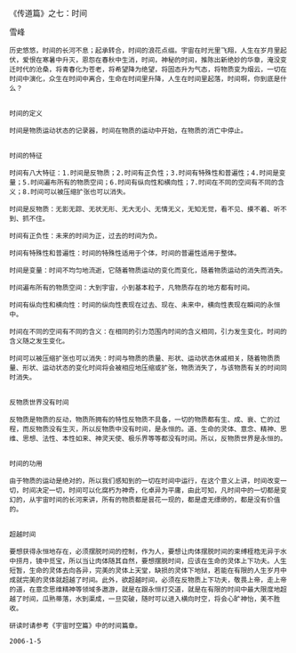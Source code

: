 《传道篇》之七：时间

雪峰


    历史悠悠，时间的长河不息；起承转合，时间的浪花点缀。宇宙在时光里飞翔，人生在岁月里起伏，爱恨在寒暑中升灭，恩怨在春秋中生消，时间，神秘的时间，推陈出新绝妙的华章，淹没变迁时代的沧桑，将青春化为苍老，将希望降为绝望，将固态升为气态，将物质变为烟云，一切在时间中演化，众生在时间中离合，生命在时间里升降，人生在时间里起落，时间啊，你到底是什么？


    时间的定义

    时间是物质运动状态的记录器，时间在物质的运动中开始，在物质的消亡中停止。


    时间的特征

    时间有八大特征：1.时间是反物质；2.时间有正负性；3.时间有特殊性和普遍性；4.时间是变量；5.时间遍布所有的物质空间；6.时间有纵向性和横向性；7.时间在不同的空间有不同的含义；8.时间可以被压缩扩张也可以消失。

    时间是反物质：无影无踪、无状无形、无大无小、无情无义，无知无觉，看不见、摸不着、听不到、抓不住。

    时间有正负性：未来的时间为正，过去的时间为负。

    时间有特殊性和普遍性：时间的特殊性适用于个体，时间的普遍性适用于整体。

    时间是变量：时间不均匀地流逝，它随着物质运动的变化而变化，随着物质运动的消失而消失。

    时间遍布所有的物质空间：大到宇宙，小到基本粒子，凡物质存在的地方都有时间。

    时间有纵向性和横向性：时间的纵向性表现在过去、现在、未来中，横向性表现在瞬间的永恒中。

    时间在不同的空间有不同的含义：在相同的引力范围内时间的含义相同，引力发生变化，时间的含义随之发生变化。

    时间可以被压缩扩张也可以消失：时间与物质的质量、形状、运动状态休戚相关，随着物质质量、形状、运动状态的变化时间将会被相应地压缩或扩张，物质消失了，与该物质有关的时间同时消失。


    反物质世界没有时间

    反物质是物质的反动，物质所拥有的特性反物质不具备，一切的物质都有生、成、衰、亡的过程，而反物质没有生灭，所以反物质中没有时间，是永恒的。道、生命的灵体、意念、精神、思维、思想、法性、本性如来、神灵天使、极乐界等等都没有时间。所以，反物质世界是永恒的。


    时间的功用

    由于物质的运动是绝对的，所以我们感知到的一切在时间中运行，在这个意义上讲，时间改变一切，时间决定一切，时间可以化腐朽为神奇，化卓异为平庸，由此可知，凡时间中的一切都是变幻的，从宇宙时间的长河来讲，所有的物质都是昙花一现的，都是虚无缥缈的，都是没有价值的。


    超越时间

    要想获得永恒地存在，必须摆脱时间的控制，作为人，要想让肉体摆脱时间的束缚桎梏无异于水中捞月，镜中觅宝，所以当让肉体随其自然，要想摆脱时间，应该在生命的灵体上下功夫。人生短暂，生命的灵体去向各异，完美的灵体上天堂，缺损的灵体下地狱，若能在有限的人生岁月中成就完美的灵体就超越了时间。此外，欲超越时间，必须在反物质上下功夫，敬畏上帝，走上帝的道，在意念思维精神等领域多遨游，就是在跟永恒打交道，就是在有限的时间中最大限度地超越了时间，瓜熟蒂落，水到渠成，一旦突破，随时可以进入横向时空，将会心旷神怡，美不胜收。

    研读时请参考《宇宙时空篇》中的时间篇章。

    2006-1-5



